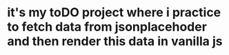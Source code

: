 # it's my toDO project where i practice to fetch data from jsonplacehoder and then render this data in vanilla js
